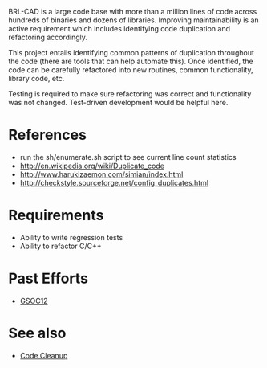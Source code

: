 BRL-CAD is a large code base with more than a million lines of code
across hundreds of binaries and dozens of libraries. Improving
maintainability is an active requirement which includes identifying code
duplication and refactoring accordingly.

This project entails identifying common patterns of duplication
throughout the code (there are tools that can help automate this). Once
identified, the code can be carefully refactored into new routines,
common functionality, library code, etc.

Testing is required to make sure refactoring was correct and
functionality was not changed. Test-driven development would be helpful
here.

# References

-   run the sh/enumerate.sh script to see current line count statistics
-   <http://en.wikipedia.org/wiki/Duplicate_code>
-   <http://www.harukizaemon.com/simian/index.html>
-   <http://checkstyle.sourceforge.net/config_duplicates.html>

# Requirements

-   Ability to write regression tests
-   Ability to refactor C/C++

# Past Efforts

-   [GSOC12](/wiki/user/Ksuzee/Reports.md)

# See also

-   [Code Cleanup](/wiki/doc/Code_Cleanup.md)
